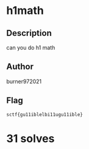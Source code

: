 # h1math

## Description

can you do h1 math

## Author

burner972021

## Flag

`sctf{gu11iblelbi11ugu11ible}`

# 31 solves
